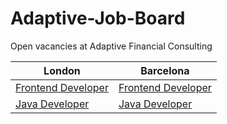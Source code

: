 # Adaptive-Job-Board
Open vacancies at Adaptive Financial Consulting

| London  | Barcelona |
| ------------- | ------------- |
| [Frontend Developer](https://weareadaptive.com/careers/jobs/?job=3100169)  | [Frontend Developer](https://weareadaptive.com/careers/jobs/?job=3388634)  |
| [Java Developer](https://weareadaptive.com/careers/jobs/?job=3388634)  | [Java Developer](https://weareadaptive.com/careers/jobs/?job=3100163)  |
